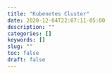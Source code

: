 ```yaml
---
title: "Kubenetes Cluster"
date: 2020-12-04T22:07:11-05:00
description: ""
categories: []
keywords: []
slug: ""
toc: false
draft: false
---
```

